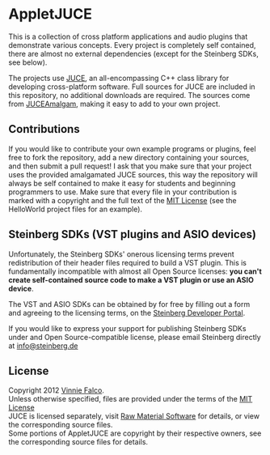 # AppletJUCE

This is a collection of cross platform applications and audio plugins that
demonstrate various concepts. Every project is completely self contained,
there are almost no external dependencies (except for the Steinberg SDKs, see
below).

The projects use [JUCE][1], an all-encompassing C++ class library for
developing cross-platform software. Full  sources for JUCE are included in this
repository, no additional downloads are required. The sources come from
[JUCEAmalgam][2], making it easy to add to your own project.

## Contributions

If you would like to contribute your own example programs or plugins, feel free
to fork the repository, add a new directory containing your sources, and then
submit a pull request! I ask that you make sure that your project uses the
provided amalgamated JUCE sources, this way the repository will always be self
contained to make it easy for students and beginning programmers to use. Make
sure that every file in your contribution is marked with a copyright and the
full text of the [MIT License][4] (see the HelloWorld project files for
an example).

## Steinberg SDKs (VST plugins and ASIO devices)

Unfortunately, the Steinberg SDKs' onerous licensing terms prevent
redistribution of their header files required to build a VST plugin. This is
fundamentally incompatible with almost all Open Source licenses: **you can't
create self-contained source code to make a VST plugin or use an ASIO device**.

The VST and ASIO SDKs can be obtained by for free by filling out a form and
agreeing to the licensing terms, on the [Steinberg Developer Portal][3].

If you would like to express your support for publishing Steinberg SDKs under
and Open Source-compatible license, please email Steinberg directly at
[info@steinberg.de][6]

## License

Copyright 2012 [Vinnie Falco][5].<br>
Unless otherwise specified, files are provided under the terms of the
[MIT License][4]<br>
JUCE is licensed separately, visit [Raw Material Software][1] for details,
or view the corresponding source files.<br>
Some portions of AppletJUCE are copyright by their respective owners, see the
corresponding source files for details.

[1]: http://www.rawmaterialsoftware.com/juce.php "JUCE"
[2]: https://github.com/vinniefalco/JUCEAmalgam "JUCEAmalgam"
[3]: http://www.steinberg.net/en/company/developer.html "Steinberg Developer"
[4]: http://www.opensource.org/licenses/MIT
[5]: http://vinniefalco.com "Vinnie Falco's Home Page"
[6]: mailto:info@steinberg.de "Steinberg email"
